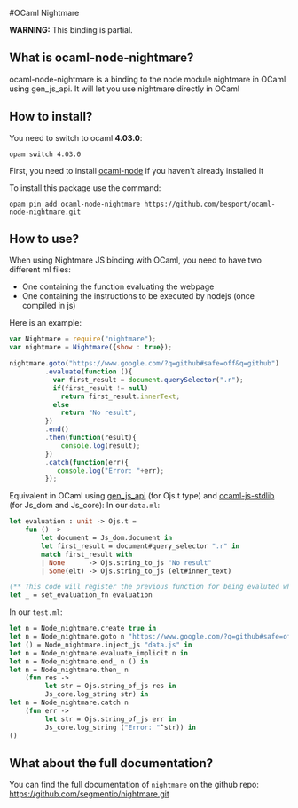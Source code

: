 #OCaml Nightmare

**WARNING:** This binding is partial.

## What is ocaml-node-nightmare?

ocaml-node-nightmare is a binding to the node module nightmare in OCaml using gen_js_api. It will let you use nightmare directly in OCaml

## How to install?

You need to switch to ocaml **4.03.0**:

`opam switch 4.03.0`

First, you need to install [ocaml-node](https://github.com/besport/ocaml-node.git) if you haven't already installed it

To install this package use the command:

`opam pin add ocaml-node-nightmare https://github.com/besport/ocaml-node-nightmare.git`

## How to use?

When using Nightmare JS binding with OCaml, you need to have two different ml files:
- One containing the function evaluating the webpage
- One containing the instructions to be executed by nodejs (once compiled in js)

 Here is an example:

```JavaScript
var Nightmare = require("nightmare");
var nightmare = Nightmare({show : true});

nightmare.goto("https://www.google.com/?q=github#safe=off&q=github")
         .evaluate(function (){
           var first_result = document.querySelector(".r");
           if(first_result != null)
             return first_result.innerText;
           else
             return "No result";
         })
         .end()
         .then(function(result){
             console.log(result);
         })
         .catch(function(err){
            console.log("Error: "+err);
         });
```

Equivalent in OCaml using [gen_js_api](https://github.com/lexifi/gen_js_api) (for Ojs.t type) and [ocaml-js-stdlib](https://github.com/dannywillems/ocaml-js-stdlib) (for Js_dom and Js_core):
In our `data.ml`:
```OCaml
let evaluation : unit -> Ojs.t =
    fun () ->
        let document = Js_dom.document in
        let first_result = document#query_selector ".r" in
        match first_result with
        | None      -> Ojs.string_to_js "No result"
        | Some(elt) -> Ojs.string_to_js (elt#inner_text)

(** This code will register the previous function for being evaluted when node calls nightmare.evaluate **)
let _ = set_evaluation_fn evaluation
```

In our `test.ml`:
```OCaml
let n = Node_nightmare.create true in
let n = Node_nightmare.goto n "https://www.google.com/?q=github#safe=off&q=github" in
let () = Node_nightmare.inject_js "data.js" in
let n = Node_nightmare.evaluate_implicit n in
let n = Node_nightmare.end_ n () in
let n = Node_nightmare.then_ n
    (fun res ->
         let str = Ojs.string_of_js res in
         Js_core.log_string str) in
let n = Node_nightmare.catch n
    (fun err ->
         let str = Ojs.string_of_js err in
         Js_core.log_string ("Error: "^str)) in
()
```

## What about the full documentation?

You can find the full documentation of `nightmare` on the github repo: 
https://github.com/segmentio/nightmare.git
